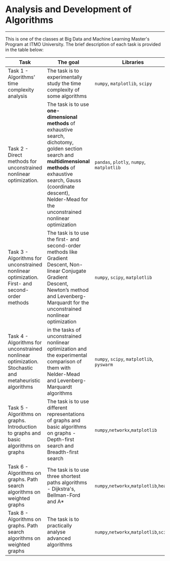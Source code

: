 # Analysis and Development of Algorithms
<hr>
This is one of the classes at Big Data and Machine Learning Master's Program at ITMO University. The brief description of each task is provided in the table below:

| Task | The goal | Libraries |
| ----------- | ----------- | ----------- |
| Task 1 - Algorithms' time complexity analysis   | The task is to experimentally study the time complexity of some algorithms   | `numpy`, `matplotlib`, `scipy`|
| Task 2 - Direct methods for unconstrained nonlinear optimization. | The task is to use **one-dimensional methods** of exhaustive search, dichotomy, golden section search and **multidimensional methods** of exhaustive search, Gauss (coordinate descent), Nelder-Mead for the unconstrained nonlinear optimization | `pandas`, `plotly`, `numpy`, `matplotlib` |
| Task 3 - Algorithms for unconstrained nonlinear optimization. First- and second- order methods| The task is to use the first- and second-order methods like Gradient Descent, Non-linear Conjugate Gradient Descent, Newton’s method and Levenberg-Marquardt for the unconstrained nonlinear optimization | `numpy`, `scipy`, `matplotlib`  |
| Task 4 - Algorithms for unconstrained nonlinear optimization. Stochastic and metaheuristic algorithms| in the tasks of unconstrained nonlinear optimization and the experimental comparison of them with Nelder-Mead and Levenberg-Marquardt algorithms | `numpy`, `scipy`, `matplotlib`, `pyswarm`|
|Task 5 - Algorithms on graphs. Introduction to graphs and basic algorithms on graphs |The task is to use different representations of graphs and basic algorithms on graphs - Depth-first search and Breadth-first search |`numpy`,`networkx`,`matplotlib` |
|Task 6 - Algorithms on graphs. Path search algorithms on weighted graphs |The task is to use three shortest paths algorithms - Dijkstra's, Bellman-Ford and A*|`numpy`,`networkx`,`matplotlib`,`heapq` |
|Task 8 - Algorithms on graphs. Path search algorithms on weighted graphs |The task is to practically analyse advanced algorithms|`numpy`,`networkx`,`matplotlib`,`scipy` |
